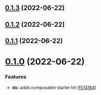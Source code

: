 ## [0.1.3](https://github.com/openwebstacks/composable-starter/compare/v0.1.2...v0.1.3) (2022-06-22)



## [0.1.2](https://github.com/openwebstacks/composable-starter/compare/v0.1.1...v0.1.2) (2022-06-22)



## [0.1.1](https://github.com/openwebstacks/composable-starter/compare/v0.1.0...v0.1.1) (2022-06-22)



# [0.1.0](https://github.com/openwebstacks/composable-starter/compare/f5741843e4e98937ebc76a73ea90cd04a375d134...v0.1.0) (2022-06-22)


### Features

* **dx:** adds composable starter kit ([f574184](https://github.com/openwebstacks/composable-starter/commit/f5741843e4e98937ebc76a73ea90cd04a375d134))
